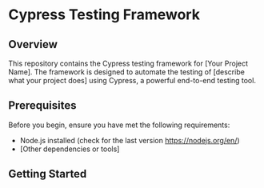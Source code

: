 # Cypress Testing Framework

## Overview

This repository contains the Cypress testing framework for [Your Project Name]. The framework is designed to automate the testing of [describe what your project does] using Cypress, a powerful end-to-end testing tool.

## Prerequisites

Before you begin, ensure you have met the following requirements:

- Node.js installed (check for the last version https://nodejs.org/en/)
- [Other dependencies or tools]

## Getting Started
